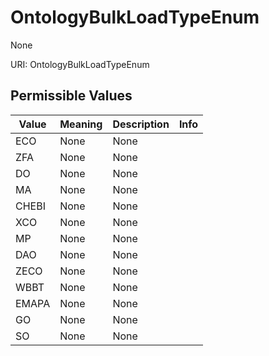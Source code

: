 # OntologyBulkLoadTypeEnum

None

URI: OntologyBulkLoadTypeEnum

## Permissible Values

| Value | Meaning | Description | Info |
| --- | --- | --- | --- |
| ECO | None | None | |
| ZFA | None | None | |
| DO | None | None | |
| MA | None | None | |
| CHEBI | None | None | |
| XCO | None | None | |
| MP | None | None | |
| DAO | None | None | |
| ZECO | None | None | |
| WBBT | None | None | |
| EMAPA | None | None | |
| GO | None | None | |
| SO | None | None | |



